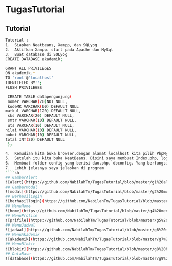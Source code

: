 # TugasTutorial
## Tutorial
````sh
Tutorial :
1.	Siapkan Neatbeans, Xampp, dan SQLyog
2.	Aktifkan Xampp. start pada Apache dan MySql
3.	Buat database di SQLyog
CREATE DATABASE akademik;			

GRANT ALL PRIVILEGES
ON akademik.*
TO 'root'@'localhost'
IDENTIFIED BY'';
FLUSH PRIVILEGES

 CREATE TABLE datapengunjung(
 nomer VARCHAR(20)NOT NULL,
 kodeMK VARCHAR(60) DEFAULT NULL
matkul VARCHAR(120) DEFAULT NULL, 
 sks VARCHAR(20) DEFAULT NULL,
 smtr VARCHAR(10) DEFAULT NULL,
 uts VARCHAR(10) DEFAULT NULL,
nilai VARCHAR(10) DEFAULT NULL,
bobot VARCHAR(10) DEFAULT NULL,
total INT(20) DEFAULT NULL
 );

4.	Kemudian kita buka browser,dengan alamat localhost kita pilih PhpMyAdmin untuk mengisi database yang telah kita buat.
5.	Setelah itu kita buka NeatBeans. Disini saya membuat Index.php, login.php, tampilan.php, akademik.php, jdwlkuliah.php, profile.php
6.	Membuat folder config yang berisi dao.php, dbconfig. Yang berfungsi untuk menghubungkan ke database yang telah kita buat tadi  dan menampilkan data yang telah kita buat melalui database.
7.	Lebih jelasnya saya jelaskan di program
````sh
## GambarAlert
![alert](https://github.com/NabilahTm/TugasTutorial/blob/master/g1%20aler.PNG)
## GambarModal
![modal](https://github.com/NabilahTm/TugasTutorial/blob/master/g2%20modal%20apabila%20user%26pasword%20belum%20lengkap.PNG)
## BerhasilLogin
![berhasillogin](https://github.com/NabilahTm/TugasTutorial/blob/master/g3%20tampilan%20berhasil%20login.PNG)
## MenuHome
![home](https://github.com/NabilahTm/TugasTutorial/blob/master/g4%20menu%20home.PNG)
## MenuProfile
![prifile](https://github.com/NabilahTm/TugasTutorial/blob/master/g5%20menu%20profile.PNG)
## MenuJadwal
![jadwal](https://github.com/NabilahTm/TugasTutorial/blob/master/g6%20menujadwal.PNG)
## MenuAkademik
![akademik](https://github.com/NabilahTm/TugasTutorial/blob/master/g7%20menu%20akademik.PNG)
## MenuBlokir
![blokir](https://github.com/NabilahTm/TugasTutorial/blob/master/g8%20blokir.PNG)
## DataBase
![database](https://github.com/NabilahTm/TugasTutorial/blob/master/g9%20db.PNG)
